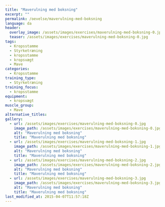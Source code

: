 ```yaml
---
title: "Maverulning med boksning"
excerpt: ""
permalink: /oevelse/maverulning-med-boksning
language: da
header:
  overlay_image: /assets/images/exercises/maverulning-med-boksning-0.jpg
  teaser: /assets/images/exercises/maverulning-med-boksning-0.jpg
tags:
  - Kropsstamme
  - Styrketræning
  - kropsstamme
  - kropsvægt
  - Mave
categories:
  - Kropsstamme
training_type: 
  - Styrketræning
training_focus: 
  - kropsstamme
equipment:
  - kropsvægt
muscle_group:
  - Mave
alternative_titles:
gallery:
  - url: /assets/images/exercises/maverulning-med-boksning-0.jpg
    image_path: /assets/images/exercises/maverulning-med-boksning-0.jpg
    alt: "Maverulning med boksning"
    title: "Maverulning med boksning"
  - url: /assets/images/exercises/maverulning-med-boksning-1.jpg
    image_path: /assets/images/exercises/maverulning-med-boksning-1.jpg
    alt: "Maverulning med boksning"
    title: "Maverulning med boksning"
  - url: /assets/images/exercises/maverulning-med-boksning-2.jpg
    image_path: /assets/images/exercises/maverulning-med-boksning-2.jpg
    alt: "Maverulning med boksning"
    title: "Maverulning med boksning"
  - url: /assets/images/exercises/maverulning-med-boksning-3.jpg
    image_path: /assets/images/exercises/maverulning-med-boksning-3.jpg
    alt: "Maverulning med boksning"
    title: "Maverulning med boksning"
last_modified_at: 2015-04-07T11:57:18Z
---
```




